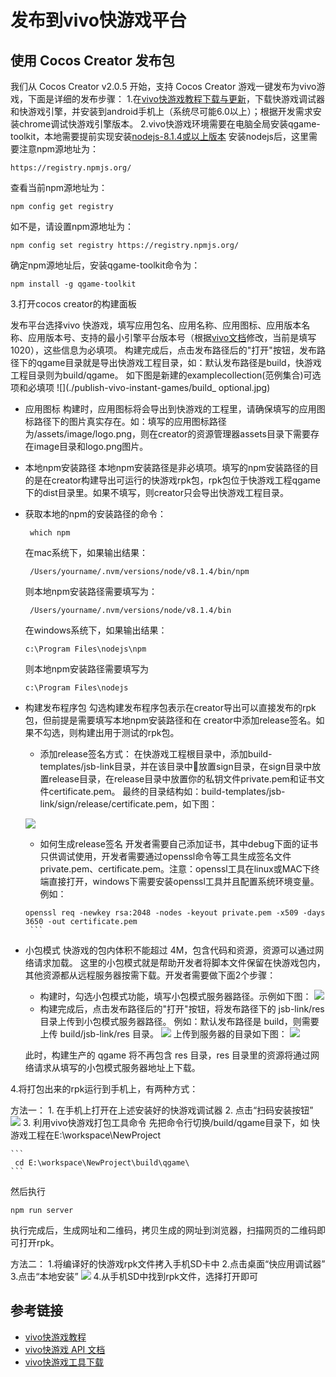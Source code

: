 # 发布到vivo快游戏平台
## 使用 Cocos Creator 发布包
我们从 Cocos Creator v2.0.5 开始，支持 Cocos Creator 游戏一键发布为vivo游戏，下面是详细的发布步骤：
1.在[vivo快游戏教程下载与更新](https://jerrymoon.github.io/kuai-you-xi-jiao-cheng/xia-zai-yu-geng-xin.html)，下载快游戏调试器和快游戏引擎，并安装到android手机上（系统尽可能6.0以上）；根据开发需求安装chrome调试快游戏引擎版本。
2.vivo快游戏环境需要在电脑全局安装qgame-toolkit，本地需要提前实现安装[nodejs-8.1.4或以上版本](https://nodejs.org/zh-cn/download/)
安装nodejs后，这里需要注意npm源地址为：

```
https://registry.npmjs.org/
```
查看当前npm源地址为：

```
npm config get registry
```
如不是，请设置npm源地址为：

```
npm config set registry https://registry.npmjs.org/
```

确定npm源地址后，安装qgame-toolkit命令为：

```
npm install -g qgame-toolkit
```

3.打开cocos creator的构建面板

发布平台选择vivo 快游戏，填写应用包名、应用名称、应用图标、应用版本名称、应用版本号、支持的最小引擎平台版本号（根据[vivo文档](https://jerrymoon.github.io/kuai-you-xi-jiao-cheng/idejie-ru-shuo-ming/cocos-creatorjie-ru-shuo-ming.html)修改，当前是填写1020），这些信息为必填项。 构建完成后，点击发布路径后的"打开"按钮，发布路径下的qgame目录就是导出快游戏工程目录，如：默认发布路径是build，快游戏工程目录则为build/qgame。
如下图是新建的examplecollection(范例集合)可选项和必填项
  ![](./publish-vivo-instant-games/build_ optional.jpg)

* 应用图标
  构建时，应用图标将会导出到快游戏的工程里，请确保填写的应用图标路径下的图片真实存在。如：填写的应用图标路径为/assets/image/logo.png，则在creator的资源管理器assets目录下需要存在image目录和logo.png图片。
  
* 本地npm安装路径
  本地npm安装路径是非必填项。填写的npm安装路径的目的是在creator构建导出可运行的快游戏rpk包，rpk包位于快游戏工程qgame下的dist目录里。如果不填写，则creator只会导出快游戏工程目录。

 * 获取本地的npm的安装路径的命令：

   ```
    which npm
   ```
    在mac系统下，如果输出结果：
    
   ```
    /Users/yourname/.nvm/versions/node/v8.1.4/bin/npm
    ```
    则本地npm安装路径需要填写为：
    
   ```
    /Users/yourname/.nvm/versions/node/v8.1.4/bin
    ```
    在windows系统下，如果输出结果：
    
    ```
    c:\Program Files\nodejs\npm
    ```
    则本地npm安装路径需要填写为
    
    ```
    c:\Program Files\nodejs
    ```  
* 构建发布程序包
   勾选构建发布程序包表示在creator导出可以直接发布的rpk包，但前提是需要填写本地npm安装路径和在  creator中添加release签名。如果不勾选，则构建出用于测试的rpk包。
    * 添加release签名方式：
    在快游戏工程根目录中，添加build-templates/jsb-link目录，并在该目录中放置sign目录，在sign目录中放置release目录，在release目录中放置你的私钥文件private.pem和证书文件certificate.pem。 最终的目录结构如：build-templates/jsb-link/sign/release/certificate.pem，如下图：
    
     ![](./publish-vivo-instant-games/sign_release_path.png)
     
    * 如何生成release签名
      开发者需要自己添加证书，其中debug下面的证书只供调试使用，开发者需要通过openssl命令等工具生成签名文件private.pem、certificate.pem。注意：openssl工具在linux或MAC下终端直接打开，windows下需要安装openssl工具并且配置系统环境变量。
      例如：
      
     ```
     openssl req -newkey rsa:2048 -nodes -keyout private.pem -x509 -days 3650 -out certificate.pem
      ```
     
* 小包模式
   快游戏的包内体积不能超过 4M，包含代码和资源，资源可以通过网络请求加载。 这里的小包模式就是帮助开发者将脚本文件保留在快游戏包内，其他资源都从远程服务器按需下载。开发者需要做下面2个步骤：
   * 构建时，勾选小包模式功能，填写小包模式服务器路径。示例如下图：
![](./publish-vivo-instant-games/build_tiny_pack_path.jpg)
   * 构建完成后，点击发布路径后的"打开"按钮，将发布路径下的 jsb-link/res 目录上传到小包模式服务器路径。 例如：默认发布路径是 build，则需要上传 build/jsb-link/res 目录。
   ![](https://jerrymoon.github.io/assets/VC20181011-143915.png) 
   上传到服务器的目录如下图： 
   ![](./publish-vivo-instant-games/build_tiny_pack_server.jpg)
   
   此时，构建生产的 qgame 将不再包含 res 目录，res 目录里的资源将通过网络请求从填写的小包模式服务器地址上下载。
   
4.将打包出来的rpk运行到手机上，有两种方式：

   方法一：
     1. 在手机上打开在上述安装好的快游戏调试器
     2. 点击“扫码安装按钮”
       ![](./publish-vivo-instant-games/vivo-instant_scan_install.jpg)
     3. 利用vivo快游戏打包工具命令
        先把命令行切换/build/qgame目录下，如 快游戏工程在E:\workspace\NewProject
       
    ```
     cd E:\workspace\NewProject\build\qgame\
    ```
    
  然后执行
 
``` 
npm run server
```  
  执行完成后，生成网址和二维码，拷贝生成的网址到浏览器，扫描网页的二维码即可打开rpk。
    
  方法二：
       1.将编译好的快游戏rpk文件拷入手机SD卡中
       2.点击桌面“快应用调试器”
       3.点击“本地安装”
       ![](./publish-vivo-instant-games/vivo-instant_native_install.jpg)
       4.从手机SD中找到rpk文件，选择打开即可
       
   
## 参考链接

- [vivo快游戏教程](https://jerrymoon.github.io/kuai-you-xi-api-wen-dang/quan-ju-shi-jian/sheng-ming-zhou-qi.html)
- [vivo快游戏 API 文档](https://jerrymoon.github.io/kuai-you-xi-api-wen-dang/quan-ju-shi-jian/sheng-ming-zhou-qi.html)
- [vivo快游戏工具下载](https://jerrymoon.github.io/kuai-you-xi-jiao-cheng/xia-zai-yu-geng-xin.html)

